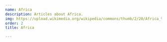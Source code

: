 ```yaml
---
name: Africa
description: Articles about Africa.
img: https://upload.wikimedia.org/wikipedia/commons/thumb/2/20/Africa_%28orthographic_projection%29_blank.svg/220px-Africa_%28orthographic_projection%29_blank.svg.png
order: 2
title: Africa

---
```

